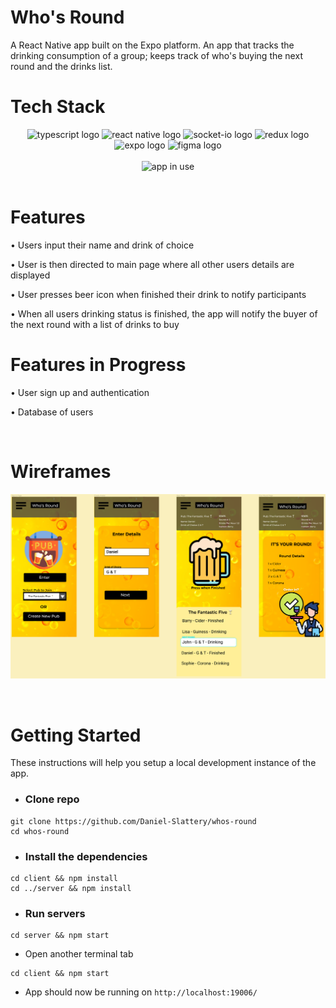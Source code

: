 <h1 id='Title'>Who's Round</h1>

A React Native app built on the Expo platform. An app that tracks the drinking consumption of a group; keeps track of who's buying the next round and the drinks list.

<h1>Tech Stack</h1>

<div align="center">
  <img alt="typescript logo" width="40px" src="https://upload.wikimedia.org/wikipedia/commons/thumb/4/4c/Typescript_logo_2020.svg/512px-Typescript_logo_2020.svg.png" />
  <img alt="react native logo" width="40px" src="https://upload.wikimedia.org/wikipedia/commons/a/a7/React-icon.svg" />
  <img alt="socket-io logo" width="40px" src="https://upload.wikimedia.org/wikipedia/commons/thumb/9/96/Socket-io.svg/800px-Socket-io.svg.png"/>
  <img alt="redux logo" width="45px" src="https://redux.js.org/img/redux.svg"/>
  <img alt="expo logo" height="45px" src="https://play-lh.googleusercontent.com/algsmuhitlyCU_Yy3IU7-7KYIhCBwx5UJG4Bln-hygBjjlUVCiGo1y8W5JNqYm9WW3s"/>
  <img alt="figma logo" height="40px" src="https://upload.wikimedia.org/wikipedia/commons/3/33/Figma-logo.svg"/>
</div>

<br>

<div align="center">
  <img alt="app in use" height="400px"  src="client/assets/whos-round-fast.gif"/>
</div>
<br>
<h1>Features</h1>

• Users input their name and drink of choice

• User is then directed to main page where all other users details are displayed

• User presses beer icon when finished their drink to notify participants

• When all users drinking status is finished, the app will notify the buyer of the next round with a list of drinks to buy

<h1>Features in Progress</h1>

• User sign up and authentication

• Database of users

<br>


<h1 id='wireframes'>Wireframes</h1>

![responsive-page](client/assets/wireframes.PNG)

<br>
<h1 id='getting-started'>Getting Started</h1>

These instructions will help you setup a local development instance of the app.

- <h3 id='clone'>Clone repo</h3>

```
git clone https://github.com/Daniel-Slattery/whos-round
cd whos-round
```


- <h3>Install the dependencies</h3>

```
cd client && npm install
cd ../server && npm install
```

- <h3>Run servers</h3>

```
cd server && npm start
```
- Open another terminal tab
```
cd client && npm start
```


- App should now be running on `http://localhost:19006/`
